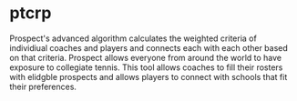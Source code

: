 # ptcrp
Prospect's advanced algorithm calculates the weighted criteria of individiual coaches and players and connects each with each other based on that criteria. Prospect allows everyone from around the world to have exposure to collegiate tennis. This tool allows coaches to fill their rosters with elidgble prospects and allows players to connect with schools that fit their preferences.
